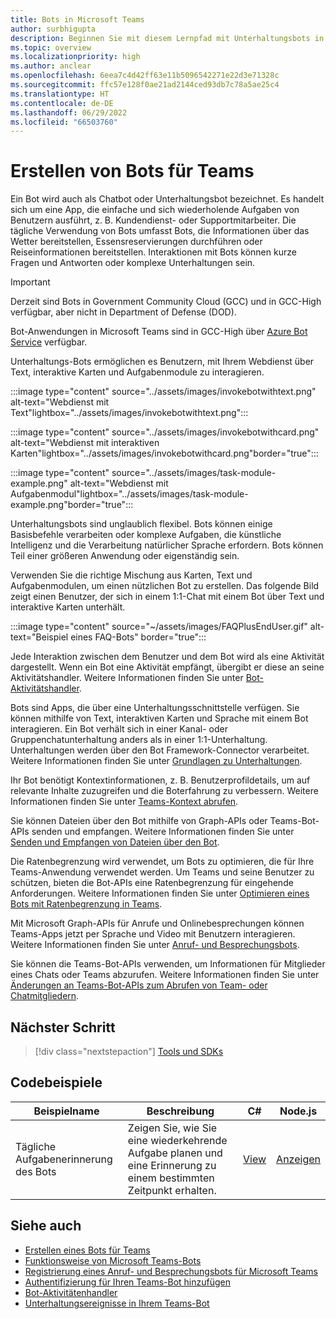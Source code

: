 ```yaml
---
title: Bots in Microsoft Teams
author: surbhigupta
description: Beginnen Sie mit diesem Lernpfad mit Unterhaltungsbots in Microsoft Teams und dessen Codebeispielen.
ms.topic: overview
ms.localizationpriority: high
ms.author: anclear
ms.openlocfilehash: 6eea7c4d42ff63e11b5096542271e22d3e71328c
ms.sourcegitcommit: ffc57e128f0ae21ad2144ced93db7c78a5ae25c4
ms.translationtype: HT
ms.contentlocale: de-DE
ms.lasthandoff: 06/29/2022
ms.locfileid: "66503760"
---
```

# <a name="build-bots-for-teams"></a>Erstellen von Bots für Teams

Ein Bot wird auch als Chatbot oder Unterhaltungsbot bezeichnet. Es handelt sich um eine App, die einfache und sich wiederholende Aufgaben von Benutzern ausführt, z. B. Kundendienst- oder Supportmitarbeiter. Die tägliche Verwendung von Bots umfasst Bots, die Informationen über das Wetter bereitstellen, Essensreservierungen durchführen oder Reiseinformationen bereitstellen. Interaktionen mit Bots können kurze Fragen und Antworten oder komplexe Unterhaltungen sein.

> [!IMPORTANT]
> Derzeit sind Bots in Government Community Cloud (GCC) und in GCC-High verfügbar, aber nicht in Department of Defense (DOD).
>
> Bot-Anwendungen in Microsoft Teams sind in GCC-High über [Azure Bot Service](/azure/bot-service/channel-connect-teams) verfügbar.

Unterhaltungs-Bots ermöglichen es Benutzern, mit Ihrem Webdienst über Text, interaktive Karten und Aufgabenmodule zu interagieren.

:::image type="content" source="../assets/images/invokebotwithtext.png" alt-text="Webdienst mit Text"lightbox="../assets/images/invokebotwithtext.png":::

:::image type="content" source="../assets/images/invokebotwithcard.png" alt-text="Webdienst mit interaktiven Karten"lightbox="../assets/images/invokebotwithcard.png"border="true":::

:::image type="content" source="../assets/images/task-module-example.png" alt-text="Webdienst mit Aufgabenmodul"lightbox="../assets/images/task-module-example.png"border="true":::

Unterhaltungsbots sind unglaublich flexibel. Bots können einige Basisbefehle verarbeiten oder komplexe Aufgaben, die künstliche Intelligenz und die Verarbeitung natürlicher Sprache erfordern. Bots können Teil einer größeren Anwendung oder eigenständig sein.

Verwenden Sie die richtige Mischung aus Karten, Text und Aufgabenmodulen, um einen nützlichen Bot zu erstellen. Das folgende Bild zeigt einen Benutzer, der sich in einem 1:1-Chat mit einem Bot über Text und interaktive Karten unterhält.

:::image type="content" source="~/assets/images/FAQPlusEndUser.gif" alt-text="Beispiel eines FAQ-Bots" border="true":::

Jede Interaktion zwischen dem Benutzer und dem Bot wird als eine Aktivität dargestellt. Wenn ein Bot eine Aktivität empfängt, übergibt er diese an seine Aktivitätshandler. Weitere Informationen finden Sie unter [Bot-Aktivitätshandler](~/bots/bot-basics.md).

Bots sind Apps, die über eine Unterhaltungsschnittstelle verfügen. Sie können mithilfe von Text, interaktiven Karten und Sprache mit einem Bot interagieren. Ein Bot verhält sich in einer Kanal- oder Gruppenchatunterhaltung anders als in einer 1:1-Unterhaltung. Unterhaltungen werden über den Bot Framework-Connector verarbeitet. Weitere Informationen finden Sie unter [Grundlagen zu Unterhaltungen](~/bots/how-to/conversations/conversation-basics.md).

Ihr Bot benötigt Kontextinformationen, z. B. Benutzerprofildetails, um auf relevante Inhalte zuzugreifen und die Boterfahrung zu verbessern. Weitere Informationen finden Sie unter [Teams-Kontext abrufen](~/bots/how-to/get-teams-context.md).

Sie können Dateien über den Bot mithilfe von Graph-APIs oder Teams-Bot-APIs senden und empfangen. Weitere Informationen finden Sie unter [Senden und Empfangen von Dateien über den Bot](~/bots/how-to/bots-filesv4.md).

Die Ratenbegrenzung wird verwendet, um Bots zu optimieren, die für Ihre Teams-Anwendung verwendet werden. Um Teams und seine Benutzer zu schützen, bieten die Bot-APIs eine Ratenbegrenzung für eingehende Anforderungen. Weitere Informationen finden Sie unter [Optimieren eines Bots mit Ratenbegrenzung in Teams](~/bots/how-to/rate-limit.md).

Mit Microsoft Graph-APIs für Anrufe und Onlinebesprechungen können Teams-Apps jetzt per Sprache und Video mit Benutzern interagieren. Weitere Informationen finden Sie unter [Anruf- und Besprechungsbots](~/bots/calls-and-meetings/calls-meetings-bots-overview.md).

Sie können die Teams-Bot-APIs verwenden, um Informationen für Mitglieder eines Chats oder Teams abzurufen. Weitere Informationen finden Sie unter [Änderungen an Teams-Bot-APIs zum Abrufen von Team- oder Chatmitgliedern](~/resources/team-chat-member-api-changes.md).

<!--- TBD: For quick scanning, see if the above information can be itemized as a list.
--->

## <a name="next-step"></a>Nächster Schritt

> [!div class="nextstepaction"]
> [Tools und SDKs](~/bots/bot-features.md)

## <a name="code-samples"></a>Codebeispiele

|Beispielname | Beschreibung | C# | Node.js |
|----------------|-----------------|--------------|--------------|
| Tägliche Aufgabenerinnerung des Bots| Zeigen Sie, wie Sie eine wiederkehrende Aufgabe planen und eine Erinnerung zu einem bestimmten Zeitpunkt erhalten. | [View](https://github.com/OfficeDev/Microsoft-Teams-Samples/tree/main/samples/bot-daily-task-reminder/csharp) | [Anzeigen](https://github.com/OfficeDev/Microsoft-Teams-Samples/tree/main/samples/bot-daily-task-reminder/nodejs) |

## <a name="see-also"></a>Siehe auch

* [Erstellen eines Bots für Teams](../resources/bot-v3/bots-create.md)
* [Funktionsweise von Microsoft Teams-Bots](/azure/bot-service/bot-builder-basics-teams)
* [Registrierung eines Anruf- und Besprechungsbots für Microsoft Teams](~/bots/calls-and-meetings/registering-calling-bot.md)
* [Authentifizierung für Ihren Teams-Bot hinzufügen](~/bots/how-to/authentication/add-authentication.md)
* [Bot-Aktivitätenhandler](~/bots/bot-basics.md)
* [Unterhaltungsereignisse in Ihrem Teams-Bot](~/bots/how-to/conversations/subscribe-to-conversation-events.md)
